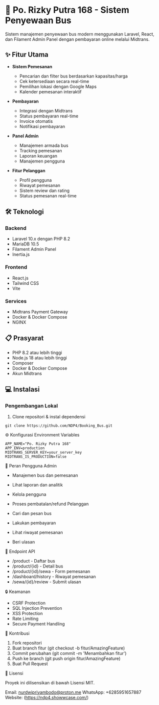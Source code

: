 # 🚌 Po. Rizky Putra 168 - Sistem Penyewaan Bus

Sistem manajemen penyewaan bus modern menggunakan Laravel, React, dan Filament Admin Panel dengan pembayaran online melalui Midtrans.

## ✨ Fitur Utama

-   **Sistem Pemesanan**

    -   Pencarian dan filter bus berdasarkan kapasitas/harga
    -   Cek ketersediaan secara real-time
    -   Pemilihan lokasi dengan Google Maps
    -   Kalender pemesanan interaktif

-   **Pembayaran**

    -   Integrasi dengan Midtrans
    -   Status pembayaran real-time
    -   Invoice otomatis
    -   Notifikasi pembayaran

-   **Panel Admin**

    -   Manajemen armada bus
    -   Tracking pemesanan
    -   Laporan keuangan
    -   Manajemen pengguna

-   **Fitur Pelanggan**
    -   Profil pengguna
    -   Riwayat pemesanan
    -   Sistem review dan rating
    -   Status pemesanan real-time

## 🛠️ Teknologi

### Backend

-   Laravel 10.x dengan PHP 8.2
-   MariaDB 10.5
-   Filament Admin Panel
-   Inertia.js

### Frontend

-   React.js
-   Tailwind CSS
-   Vite

### Services

-   Midtrans Payment Gateway
-   Docker & Docker Compose
-   NGINX

## 📋 Prasyarat

-   PHP 8.2 atau lebih tinggi
-   Node.js 18 atau lebih tinggi
-   Composer
-   Docker & Docker Compose
-   Akun Midtrans

## 💻 Instalasi

### Pengembangan Lokal

1. Clone repositori & instal dependensi

```
git clone https://github.com/NDP4/Booking_Bus.git
```

⚙️ Konfigurasi
Environment Variables

```
APP_NAME="Po. Rizky Putra 168"
APP_ENV=production
MIDTRANS_SERVER_KEY=your_server_key
MIDTRANS_IS_PRODUCTION=false
```

👥 Peran Pengguna
Admin

-   Manajemen bus dan pemesanan
-   Lihat laporan dan analitik
-   Kelola pengguna
-   Proses pembatalan/refund
    Pelanggan

-   Cari dan pesan bus
-   Lakukan pembayaran
-   Lihat riwayat pemesanan
-   Beri ulasan

📱 Endpoint API

-   /product - Daftar bus
-   /product/{id} - Detail bus
-   /product/{id}/sewa - Form pemesanan
-   /dashboard/history - Riwayat pemesanan
-   /sewa/{id}/review - Submit ulasan

🔒 Keamanan

-   CSRF Protection
-   SQL Injection Prevention
-   XSS Protection
-   Rate Limiting
-   Secure Payment Handling

🤝 Kontribusi

1.  Fork repositori
2.  Buat branch fitur (git checkout -b fitur/AmazingFeature)
3.  Commit perubahan (git commit -m 'Menambahkan fitur')
4.  Push ke branch (git push origin fitur/AmazingFeature)
5.  Buat Pull Request

📄 Lisensi

Proyek ini dilisensikan di bawah Lisensi MIT.

Email: nurdwipriyambodo@proton.me
WhatsApp: +6285951657887
Website: (https://ndp4.showwcase.com/)
